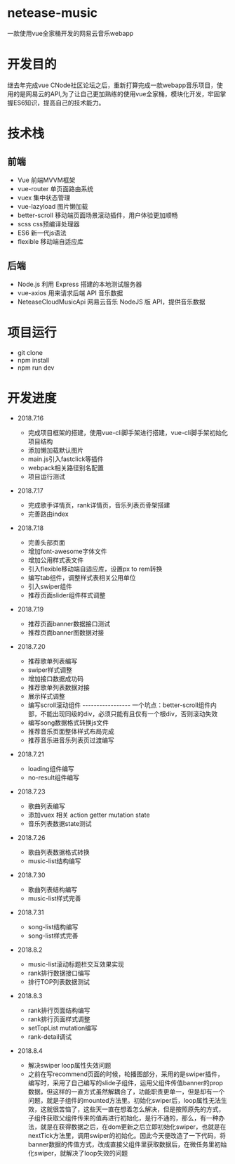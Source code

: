 # netease-music

一款使用vue全家桶开发的网易云音乐webapp

# 开发目的

继去年完成vue CNode社区论坛之后，重新打算完成一款webapp音乐项目，使用的是网易云的API,为了让自己更加熟练的使用vue全家桶，模块化开发，牢固掌握ES6知识，提高自己的技术能力。

# 技术栈

## 前端
  * Vue 前端MVVM框架
  * vue-router 单页面路由系统
  * vuex 集中状态管理
  * vue-lazyload 图片懒加载
  * better-scroll 移动端页面场景滚动插件，用户体验更加顺畅
  * scss css预编译处理器
  * ES6 新一代js语法
  * flexible 移动端自适应库

## 后端
  * Node.js 利用 Express 搭建的本地测试服务器
  * vue-axios 用来请求后端 API 音乐数据
  * NeteaseCloudMusicApi 网易云音乐 NodeJS 版 API，提供音乐数据

# 项目运行

* git clone
* npm install
* npm run dev

# 开发进度

* 2018.7.16

   * 完成项目框架的搭建，使用vue-cli脚手架进行搭建，vue-cli脚手架初始化项目结构
   * 添加懒加载默认图片
   * main.js引入fastclick等插件
   * webpack相关路径别名配置
   * 项目运行测试

* 2018.7.17

  * 完成歌手详情页，rank详情页，音乐列表页骨架搭建
  * 完善路由index

* 2018.7.18

  * 完善头部页面
  * 增加font-awesome字体文件
  * 增加公用样式表文件
  * 引入flexible移动端自适应库，设置px to rem转换
  * 编写tab组件，调整样式表相关公用单位
  * 引入swiper组件
  * 推荐页面slider组件样式调整

* 2018.7.19

  * 推荐页面banner数据接口测试
  * 推荐页面banner图数据对接

* 2018.7.20
  * 推荐歌单列表编写
  * swiper样式调整
  * 增加接口数据成功码
  * 推荐歌单列表数据对接
  * 展示样式调整
  * 编写scroll滚动组件  ----------------- 一个坑点：better-scroll组件内部，不能出现同级的div，必须只能有且仅有一个根div，否则滚动失效
  * 编写song数据格式转换js文件
  * 推荐音乐页面整体样式布局完成
  * 推荐音乐进音乐列表页过渡编写

* 2018.7.21
  * loading组件编写
  * no-result组件编写

* 2018.7.23
  * 歌曲列表编写
  * 添加vuex 相关 action getter mutation state
  * 音乐列表数据state测试

* 2018.7.26
  * 歌曲列表数据格式转换
  * music-list结构编写

* 2018.7.30
  * 歌曲列表结构编写
  * music-list样式完善

* 2018.7.31
  * song-list结构编写
  * song-list样式完善

* 2018.8.2
  * music-list滚动标题栏交互效果实现
  * rank排行数据接口编写
  * 排行TOP列表数据测试

* 2018.8.3
  * rank排行页面结构编写
  * rank排行页面样式调整
  * setTopList mutation编写
  * rank-detail调试

* 2018.8.4
  * 解决swiper loop属性失效问题
  * 之前在写recommend页面的时候，轮播图部分，采用的是swiper插件，编写时，采用了自己编写的slide子组件，运用父组件传值banner的prop数据，但这样的一直方式虽然解耦合了，功能职责更单一，但是却有一个问题，就是子组件的mounted方法里。初始化swiper后，loop属性无法生效，这就很苦恼了，这些天一直在想着怎么解决，但是按照原先的方式，子组件获取父组件传来的值再进行初始化，是行不通的，那么，有一种办法，就是在获得数据之后，在dom更新之后立即初始化swiper，也就是在nextTick方法里，调用swiper的初始化。因此今天便改造了一下代码，将banner数据的传值方式，改成直接父组件里获取数据后，在微任务里初始化swiper，就解决了loop失效的问题


